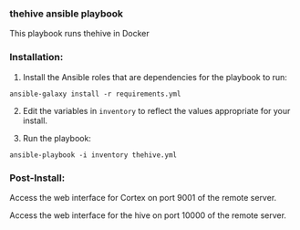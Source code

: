### thehive ansible playbook

This playbook runs thehive in Docker

### Installation:

1. Install the Ansible roles that are dependencies for the playbook to run:

`ansible-galaxy install -r requirements.yml`


2. Edit the variables in `inventory` to reflect the values appropriate for your install.

3. Run the playbook:

`ansible-playbook -i inventory thehive.yml`


### Post-Install:

Access the web interface for Cortex on port 9001 of the remote server.

Access the web interface for the hive on port 10000 of the remote server.
